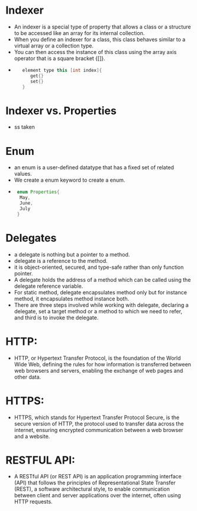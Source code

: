 # Indexer
- An indexer is a special type of property that allows a class or a structure to be accessed like an array for its internal collection.
- When you define an indexer for a class, this class behaves similar to a virtual array or a collection type. 
- You can then access the instance of this class using the array axis operator that is a square bracket {[]}.
- ```java
     element type this [int index]{
        get{}
        set{}
     }
  ```

# Indexer vs. Properties
- ss taken

# Enum
-  an enum is a user-defined datatype that has a fixed set of related values.
- We create a enum keyword to create a enum.
- ```java
   enum Properties{
    May,
    June, 
    July
   }
  ```

# Delegates 
- a delegate is nothing but a pointer to a method.
- delegate is a reference to the method.
- it is object-oriented, secured, and type-safe rather than only function pointer.
- A delegate holds the address of a method which can be called using the delegate reference variable.
-  For static method, delegate encapsulates method only but for instance method, it encapsulates method instance both.
- There are three steps involved while working with delegate, declaring a delegate, set a target method or a method to which we need to refer, and third is to invoke the delegate.

# HTTP:
- HTTP, or Hypertext Transfer Protocol, is the foundation of the World Wide Web, defining the rules for how information is transferred between web browsers and servers, enabling the exchange of web pages and other data. 

# HTTPS:
- HTTPS, which stands for Hypertext Transfer Protocol Secure, is the secure version of HTTP, the protocol used to transfer data across the internet, ensuring encrypted communication between a web browser and a website.

# RESTFUL API:
- A RESTful API (or REST API) is an application programming interface (API) that follows the principles of Representational State Transfer (REST), a software architectural style, to enable communication between client and server applications over the internet, often using HTTP requests.
